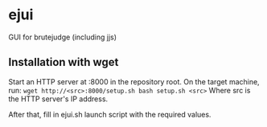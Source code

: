 # ejui
GUI for brutejudge (including jjs)

## Installation with wget

Start an HTTP server at :8000 in the repository root.
On the target machine, run:
`wget http://<src>:8000/setup.sh
bash setup.sh <src>`
Where src is the HTTP server's IP address.

After that, fill in ejui.sh launch script with the required values.
